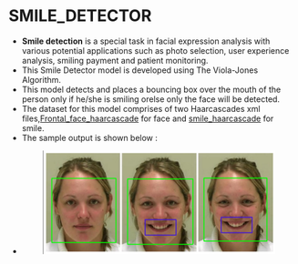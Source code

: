 # SMILE_DETECTOR

- <b> Smile detection</b> is a special task in facial expression analysis with various potential applications such as photo selection, user experience analysis, smiling payment and patient monitoring.
- This Smile Detector model is developed using The Viola-Jones Algorithm.
- This model detects and places a bouncing box over the mouth of the person only if he/she is smiling orelse only the face will be detected.
- The dataset for this model comprises of two Haarcascades xml files,<a href="https://forms.illinois.edu/sec/1713398">Frontal_face_haarcascade</a> for face and <a href="https://forms.illinois.edu/sec/1713398">smile_haarcascade</a> for smile.
- The sample output is shown below : 
- <p align="center">
  <img src="https://github.com/NAVANEETHELITE/SMILE_DETECTOR/blob/main/SMILE%20DETECTOR/OUTPUT/IMG%201.png" width="85%" title="SMILE DETECTION" alt="SAMPLE OUTPUT">
</p>

